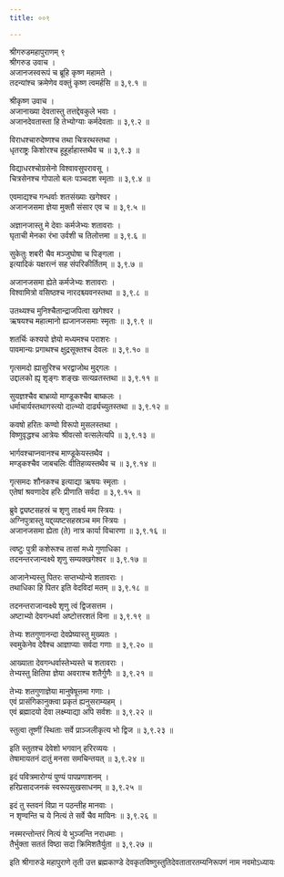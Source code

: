 ```yaml
---
title: ००९

---
```

श्रीगरुडमहापुराणम् ९  
श्रीगरुड उवाच ।  
अजानजस्वरूपं च ब्रूहि कृष्ण महामते ।  
तदन्यांश्च क्रमेणेव वक्तुं कृष्ण त्वमर्हसि ॥ ३,९.१ ॥  
  
श्रीकृष्ण उवाच ।  
अजानाख्या देवतास्तु तत्तद्देवकुले भवाः ।  
अजानदेवतास्ता हि तेभ्योग्याः कर्मदेवताः ॥ ३,९.२ ॥  
  
विराधश्चारुदेष्णश्च तथा चित्ररथस्तथा ।  
धृतराष्ट्रः किशोरश्च हूहूर्हाहास्तथैव च ॥ ३,९.३ ॥  
  
विद्याधरश्चोग्रसेनो विश्वावसुपरावसू ।  
चित्रसेनश्च गोपालो बलः पञ्चदश स्मृताः ॥ ३,९.४ ॥  
  
एवमाद्यश्च गन्धर्वाः शतसंख्याः खगेश्वर ।  
अजानजसमा ज्ञेया मुक्तौ संसार एव च ॥ ३,९.५ ॥  
  
अज्ञानजास्तु मे देवाः कर्मजेभ्यः शतावराः ।  
घृताची मेनका रंभा उर्वशी च तिलोत्तमा ॥ ३,९.६ ॥  
  
सुकेतुः शबरी चैव मञ्जुघोषा च पिङ्गला ।  
इत्यादिकं यक्षरत्नं सह संपरिकीर्तितम् ॥ ३,९.७ ॥  
  
अजानजसमा ह्येते कर्मजेभ्यः शतावराः ।  
विश्वामित्रो वसिष्ठश्च नारदश्च्यवनस्तथा ॥ ३,९.८ ॥  
  
उतथ्यश्च मुनिश्चैतान्द्राजपित्वा खगेश्वर ।  
ऋषयश्च महात्मानो ह्यजानजसमाः स्मृताः ॥ ३,९.९ ॥  
  
शतर्चिः कश्यपो ज्ञेयो मध्यमश्च पराशरः ।  
पावमान्यः प्रगाथश्च क्षुद्रसूक्तश्च देवलः ॥ ३,९.१० ॥  
  
गृत्समदो ह्यासुरिश्च भरद्वाजोथ मुद्गलः ।  
उद्दालको ह्यृ शृङ्गः शङ्खः सत्यव्रतस्तथा ॥ ३,९.११ ॥  
  
सुयज्ञश्चैव बाभ्रव्यो माण्डूकश्चैव बाष्कलः ।  
धर्माचार्यस्तथागस्त्यो दाल्भ्यो दार्ढ्यच्युतस्तथा ॥ ३,९.१२ ॥  
  
कवषो हरितः कण्वो विरूपो मुसलस्तथा ।  
विष्णुवृद्धश्च आत्रेयः श्रीवत्सो वत्सलेत्यपि ॥ ३,९.१३ ॥  
  
भार्गवश्चाप्नवानश्च माण्डूकेयस्तथैव ।  
मण्ड्कश्चैव जाबचलिः वीतिहव्यस्तथैव च ॥ ३,९.१४ ॥  
  
गृत्समदः शौनकश्च इत्याद्या ऋषयः स्मृताः ।  
एतेषां श्रवणादेव हरिः प्रीणाति सर्वदा ॥ ३,९.१५ ॥  
  
ब्रुवे द्व्यष्टसहस्रं च शृणु तार्क्ष्य मम स्त्रियः ।  
अग्निपुत्रास्तु यद्द्व्यष्टसहस्रञ्च मम स्त्रियः ।  
अजानजसमा ह्येता (ते) नात्र कार्या विचारणा ॥ ३,९.१६ ॥  
  
त्वष्टुः पुत्री कशेरूश्च तासां मध्ये गुणाधिका ।  
तदनन्तरजान्वक्ष्ये शृणु सम्यक्खगेश्वर ॥ ३,९.१७ ॥  
  
आजानेभ्यस्तु पितरः सप्तभ्योन्ये शतावराः ।  
तथाधिका हि पितर इति वेदविदां मतम् ॥ ३,९.१८ ॥  
  
तदनन्तराजान्वक्ष्ये शृणु त्वं द्विजसत्तम ।  
अष्टाभ्यो देवगन्धर्वा अष्टोत्तरशतं विना ॥ ३,९.१९ ॥  
  
तेभ्यः शतगुणानन्दा देवप्रेष्यास्तु मुख्यतः ।  
स्वमुकेनेव देवैश्च आज्ञाप्याः सर्वदा गणाः ॥ ३,९.२० ॥  
  
आख्याता देवगन्धर्वास्तेभ्यस्ते च शतावराः ।  
तेभ्यस्तु क्षितिपा ज्ञेया अवराश्च शतैर्गुणैः ॥ ३,९.२१ ॥  
  
तेभ्यः शतगुणाज्ञेया मानुषेषूत्तमा गणाः ।  
एवं प्रासंगिकानुक्त्वा प्रकृतं ह्यनुसराम्यहम् ।  
एवं ब्रह्मादयो देवा लक्ष्म्याद्या अपि सर्वशः ॥ ३,९.२२ ॥  
  
स्तुत्वा तूष्णीं स्थिताः सर्वे प्राञ्जलीकृत्य भो द्विज ॥ ३,९.२३ ॥  
  
इति स्तुतश्च देवेशो भगवान् हरिरव्ययः ।  
तेषामायतनं दातुं मनसा समचिन्तयत् ॥ ३,९.२४ ॥  
  
इदं पवित्रमारोग्यं पुण्यं पापप्रणाशनम् ।  
हरिप्रसादजनकं स्वरूपसुखसाधनम् ॥ ३,९.२५ ॥  
  
इदं तु स्तवनं विप्रा न पठन्तीह मानवाः ।  
न शृण्वन्ति च ये नित्यं ते सर्वे चैव मायिनः ॥ ३,९.२६ ॥  
  
नस्मरन्तोन्तरं नित्यं ये भुञ्जन्ति नराधमाः ।  
तैर्भुक्ता सततं विष्ठा सदा क्रिमिशतैर्युता ॥ ३,९.२७ ॥  
  
इति श्रीगारुडे महापुराणे तृती उत्त ब्रह्मकाण्डे देवकृतविष्णुस्तुतिदेवतातारतम्यनिरूपणं नाम नवमोऽध्यायः